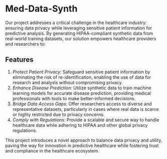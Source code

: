 # Med-Data-Synth

Our project addresses a critical challenge in the healthcare industry: ensuring data privacy while leveraging sensitive patient information for predictive analysis. By generating HIPAA-compliant synthetic data from real-world training datasets, our solution empowers healthcare providers and researchers to:


## Features


1. *Protect Patient Privacy:* Safeguard sensitive patient information by eliminating the risk of re-identification, enabling the use of data for research and analysis without compromising privacy.  
2. *Enhance Disease Prediction:* Utilize synthetic data to train machine learning models for accurate disease prediction, providing medical professionals with tools to make better-informed decisions.  
3. *Bridge Data Access Gaps:* Offer researchers access to diverse and representative datasets, particularly in cases where real data is scarce or highly restricted due to privacy concerns.  
4. *Comply with Regulations:* Provide a scalable and secure way to handle healthcare data while adhering to HIPAA and other global privacy regulations.

This project introduces a novel approach to balance data privacy and utility, paving the way for innovation in predictive healthcare while fostering trust and compliance in the healthcare ecosystem.
